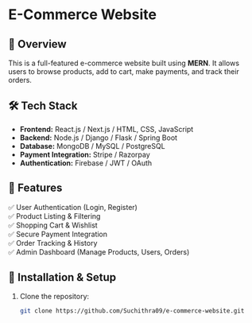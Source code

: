 # E-Commerce Website

## 🚀 Overview
This is a full-featured e-commerce website built using **MERN**. It allows users to browse products, add to cart, make payments, and track their orders.

## 🛠️ Tech Stack
- **Frontend:** React.js / Next.js / HTML, CSS, JavaScript
- **Backend:** Node.js / Django / Flask / Spring Boot
- **Database:** MongoDB / MySQL / PostgreSQL
- **Payment Integration:** Stripe / Razorpay
- **Authentication:** Firebase / JWT / OAuth

## 📌 Features
✅ User Authentication (Login, Register)  
✅ Product Listing & Filtering  
✅ Shopping Cart & Wishlist  
✅ Secure Payment Integration  
✅ Order Tracking & History  
✅ Admin Dashboard (Manage Products, Users, Orders)

## 🔧 Installation & Setup
1. Clone the repository:
   ```bash
   git clone https://github.com/Suchithra09/e-commerce-website.git
